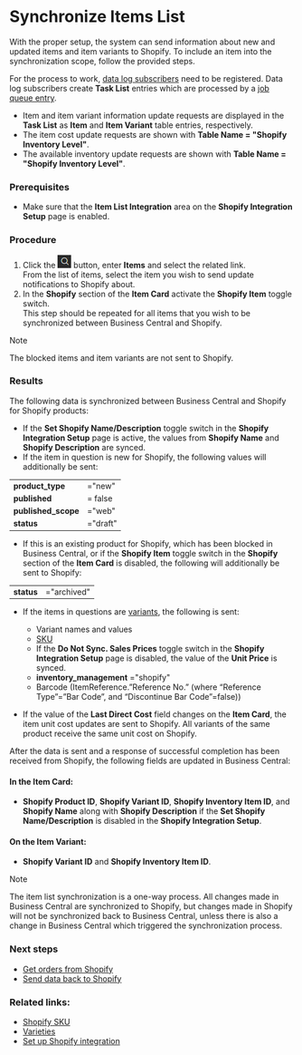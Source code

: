 # Synchronize Items List

With the proper setup, the system can send information about new and updated items and item variants to Shopify. To include an item into the synchronization scope, follow the provided steps.

For the process to work, [data log subscribers](./autogeneratedsetups.md#data-log-subscribers) need to be registered. Data log subscribers create **Task List** entries which are processed by a [job queue entry](./autogeneratedsetups.md#job-queue-entries).

- Item and item variant information update requests are displayed in the **Task List** as **Item** and **Item Variant** table entries, respectively. 
- The item cost update requests are shown with **Table Name = "Shopify Inventory Level"**. 
- The available inventory update requests are shown with **Table Name = "Shopify  Inventory Level"**.

### Prerequisites

- Make sure that the **Item List Integration** area on the **Shopify Integration Setup** page is enabled.

### Procedure

1. Click the ![Lightbulb that opens the Tell Me feature](../../../images/Icons/Lightbulb_icon.png "Tell Me what you want to do") button, enter **Items** and select the related link.     
   From the list of items, select the item you wish to send update notifications to Shopify about.
2. In the **Shopify** section of the **Item Card** activate the **Shopify Item** toggle switch.      
   This step should be repeated for all items that you wish to be synchronized between Business Central and Shopify. 

> [!Note]
> The blocked items and item variants are not sent to Shopify.

### Results

The following data is synchronized between Business Central and Shopify for Shopify products:

- If the **Set Shopify Name/Description** toggle switch in the **Shopify Integration Setup** page is active, the values from **Shopify Name** and **Shopify Description** are synced. 
- If the item in question is new for Shopify, the following values will additionally be sent: 

|                 |          |
|-----------------|----------|
| **product_type**    | ="new"   |
| **published**       | = false  |
| **published_scope** | ="web"   |
| **status**          | ="draft" |

- If this is an existing product for Shopify, which has been blocked in Business Central, or if the **Shopify Item** toggle switch in the **Shopify** section of the **Item Card** is disabled, the following will additionally be sent to Shopify:

|                 |             |
|-----------------|-------------|
| **status**      | ="archived" |

- If the items in questions are [variants](./varieties.md), the following is sent:

   - Variant names and values
   - [SKU](./shopifysku.md)
   - If the **Do Not Sync. Sales Prices** toggle switch in the **Shopify Integration Setup** page is disabled, the value of the **Unit Price** is synced.
   - **inventory_management** ="shopify"
   - Barcode (ItemReference.”Reference No.” (where “Reference Type”=”Bar Code”, and “Discontinue Bar Code”=false))

- If the value of the **Last Direct Cost** field changes on the **Item Card**, the item unit cost updates are sent to Shopify. All variants of the same product receive the same unit cost on Shopify.
   
After the data is sent and a response of successful completion has been received from Shopify, the following fields are updated in Business Central:

#### In the **Item Card**:

- **Shopify Product ID**, **Shopify Variant ID**, **Shopify Inventory Item ID**, and **Shopify Name** along with **Shopify Description** if the **Set Shopify Name/Description** is disabled in the **Shopify Integration Setup**.

#### On the **Item Variant**:

- **Shopify Variant ID** and **Shopify Inventory Item ID**.

>[!Note]
>The item list synchronization is a one-way process. All changes made in Business Central are synchronized to Shopify, but changes made in Shopify will not be synchronized back to Business Central, unless there is also a change in Business Central which triggered the synchronization process.

### Next steps
- [Get orders from Shopify](./getting_orders.md)
- [Send data back to Shopify](./senddataback.md)

### Related links:
- [Shopify SKU](./shopifysku.md)
- [Varieties](./varieties.md)
- [Set up Shopify integration](./setupshopifyintegration.md)

















